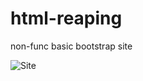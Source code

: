 # html-reaping
non-func basic bootstrap site


![Site](https://user-images.githubusercontent.com/126814579/227029180-ef485738-d2bd-4f39-878a-0a7221fd7ca0.png)
